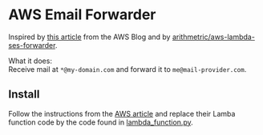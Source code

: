 # AWS Email Forwarder

Inspired by [this article](https://aws.amazon.com/blogs/messaging-and-targeting/forward-incoming-email-to-an-external-destination/) from the AWS Blog and by [arithmetric/aws-lambda-ses-forwarder](https://github.com/arithmetric/aws-lambda-ses-forwarder).

What it does:  
Receive mail at `*@my-domain.com` and forward it to `me@mail-provider.com`.

## Install
Follow the instructions from the [AWS article](https://aws.amazon.com/blogs/messaging-and-targeting/forward-incoming-email-to-an-external-destination/) and replace their Lamba function code by the code found in [lambda_function.py](https://github.com/mlgx/aws-email-forwarder/blob/master/lambda_function.py).